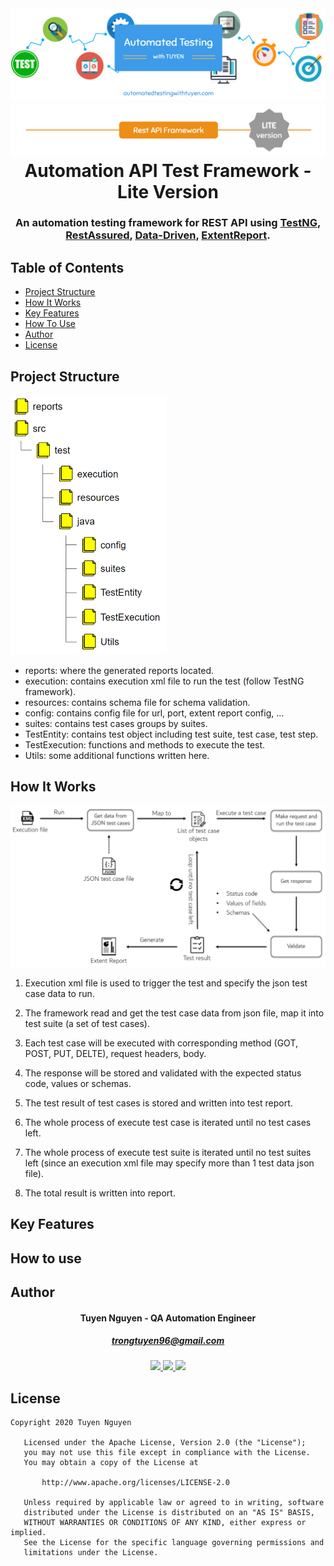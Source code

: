 <h1 align="center">
  <br>
  <a><img src="https://github.com/trongtuyen96/automation-test-framework-api-lite/blob/master/covers/ATWT_background.PNG" alt="background"></a>
    <a><img src="https://github.com/trongtuyen96/automation-test-framework-api-lite/blob/master/covers/rest_api_lite_badge.png" alt="rest api badge"></a>
  <br>
  Automation API Test Framework - Lite Version
  <br>
</h1>

<h3 align="center" style="bold">An automation testing framework for REST API using <a href="https://testng.org/">TestNG</a>, <a href="http://rest-assured.io/">RestAssured</a>, <a href="https://www.automatedtestingwithtuyen.com/post/data-driven-testing-framework">Data-Driven</a>, <a href="https://extentreports.com/">ExtentReport</a>.</h3>

## Table of Contents

- [Project Structure](#project-structure)
- [How It Works](#how-it-works)
- [Key Features](#key-features)
- [How To Use](#how-to-use)
- [Author](#author)
- [License](#license)

## Project Structure
  <a><img src="https://github.com/trongtuyen96/automation-test-framework-api-lite/blob/master/covers/project_structure.PNG" alt="project structure" width="250"></a>
- reports: where the generated reports located.
- execution: contains execution xml file to run the test (follow TestNG framework).
- resources: contains schema file for schema validation.
- config: contains config file for url, port, extent report config, ...
- suites: contains test cases groups by suites.
- TestEntity: contains test object including test suite, test case, test step.
- TestExecution: functions and methods to execute the test.
- Utils: some additional functions written here.

## How It Works
 <a><img src="https://github.com/trongtuyen96/automation-test-framework-api-lite/blob/master/covers/architecture.PNG" alt="architecture" width="900"></a>
 
1. Execution xml file is used to trigger the test and specify the json test case data to run.

2. The framework read and get the test case data from json file, map it into test suite (a set of test cases).

3. Each test case will be executed with corresponding method (GOT, POST, PUT, DELTE), request headers, body.

4. The response will be stored and validated with the expected status code, values or schemas.

5. The test result of test cases is stored and written into test report.

6. The whole process of execute test case is iterated until no test cases left.

7. The whole process of execute test suite is iterated until no test suites left (since an execution xml file may specify more than 1 test data json file).

8. The total result is written into report.

## Key Features

## How to use

## Author

<h4 align="center">
	Tuyen Nguyen - QA Automation Engineer
	</h4>
	<h5 align="center">
	<a href="trongtuyen96@gmail.com">trongtuyen96@gmail.com</a>
	</h5>
<p align="center">
	 <a alt="Github" href="https://github.com/trongtuyen96">
    <img src="https://user-images.githubusercontent.com/25218255/47360756-794c1f00-d6fa-11e8-86fa-7b1c2e4dda92.png" width="50">
  </a>
		 <a alt="LinkedIn" href="https://www.linkedin.com/in/tuyennguyen96/">
    <img src="https://user-images.githubusercontent.com/25218255/47360366-8583ac80-d6f9-11e8-8871-219802a9a162.png" width="50">
  </a>
		 <a alt="Facebook" href="https://www.facebook.com/tuyen.trong.3">
    <img src="https://user-images.githubusercontent.com/25218255/47360363-84eb1600-d6f9-11e8-8029-818481536200.png" width="50">
  </a>
</p>

## License

~~~~
Copyright 2020 Tuyen Nguyen

   Licensed under the Apache License, Version 2.0 (the "License");
   you may not use this file except in compliance with the License.
   You may obtain a copy of the License at

       http://www.apache.org/licenses/LICENSE-2.0

   Unless required by applicable law or agreed to in writing, software
   distributed under the License is distributed on an "AS IS" BASIS,
   WITHOUT WARRANTIES OR CONDITIONS OF ANY KIND, either express or implied.
   See the License for the specific language governing permissions and
   limitations under the License.
~~~~
